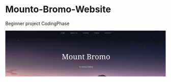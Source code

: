 # Mounto-Bromo-Website
Beginner project CodingPhase

![Header image](https://raw.githubusercontent.com/yonlu/Mounto-Bromo-Website/master/full.png)

